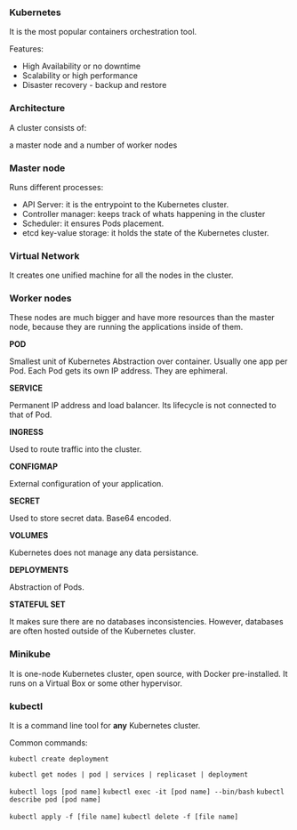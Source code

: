 ### Kubernetes

It is the most popular containers orchestration tool.

Features:

- High Availability or no downtime
- Scalability or high performance
- Disaster recovery - backup and restore

### Architecture

A cluster consists of:

a master node and a number of worker nodes

### Master node

Runs different processes:

- API Server: it is the entrypoint to the Kubernetes cluster.
- Controller manager: keeps track of whats happening in the cluster
- Scheduler: it ensures Pods placement.
- etcd key-value storage: it holds the state of the Kubernetes cluster.

### Virtual Network

It creates one unified machine for all the nodes in the cluster.

### Worker nodes

These nodes are much bigger and have more resources than the master node, 
because they are running the applications inside of them.

**POD**

Smallest unit of Kubernetes
Abstraction over container.
Usually one app per Pod.
Each Pod gets its own IP address. 
They are ephimeral.

**SERVICE**

Permanent IP address and load balancer.
Its lifecycle is not connected to that of Pod.

**INGRESS**

Used to route traffic into the cluster.

**CONFIGMAP**

External configuration of your application.

**SECRET**

Used to store secret data.
Base64 encoded.

**VOLUMES**

Kubernetes does not manage any data persistance.

**DEPLOYMENTS**

Abstraction of Pods.

**STATEFUL SET**

It makes sure there are no databases inconsistencies. 
However, databases are often hosted outside of the Kubernetes cluster.

### Minikube

It is one-node Kubernetes cluster, open source, with Docker pre-installed. 
It runs on a Virtual Box or some other hypervisor.

### kubectl

It is a command line tool for **any** Kubernetes cluster.

Common commands:

`kubectl create deployment`

`kubectl get nodes | pod | services | replicaset | deployment`

`kubectl logs [pod name]`
`kubectl exec -it [pod name] --bin/bash`
`kubectl describe pod [pod name]`

`kubectl apply -f [file name]`
`kubectl delete -f [file name]`



